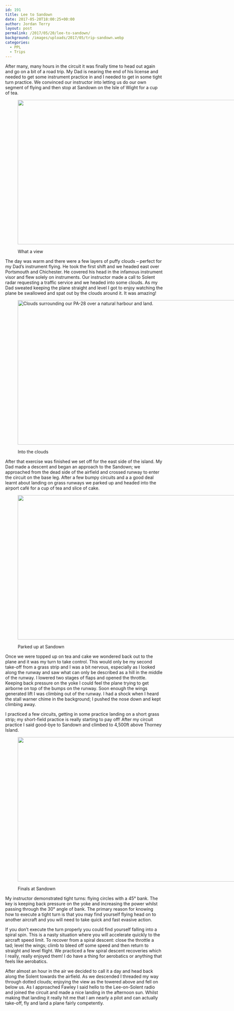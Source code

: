 ```yaml
---
id: 191
title: Lee to Sandown
date: 2017-05-20T18:00:25+00:00
author: Jordan Terry
layout: post
permalink: /2017/05/20/lee-to-sandown/
background: /images/uploads/2017/05/trip-sandown.webp
categories:
  - PPL
  - Trips
---
```

After many, many hours in the circuit it was finally time to head out again and go on a bit of a road trip. My Dad is nearing the end of his license and needed to get some instrument practice in and I needed to get in some tight turn practice. We convinced our instructor into letting us do our own segment of flying and then stop at Sandown on the Isle of Wight for a cup of tea.<figure id="attachment_195" class="thumbnail wp-caption alignnone" style="width: 1034px">

<img loading="lazy" class="size-large wp-image-195" src="{{ site.baseurl }}/images/uploads/2017/05/trip-clouds-1024x461.webp" alt="" width="1024" height="461" srcset="{{ site.baseurl }}/images/uploads/2017/05/trip-clouds-1024x461.webp 1024w, {{ site.baseurl }}/images/uploads/2017/05/trip-clouds-300x135.webp 300w, {{ site.baseurl }}/images/uploads/2017/05/trip-clouds-768x346.webp 768w, {{ site.baseurl }}/images/uploads/2017/05/trip-clouds.webp 2000w" sizes="(max-width: 1024px) 100vw, 1024px" /> <figcaption class="caption wp-caption-text">What a view</figcaption></figure>

The day was warm and there were a few layers of puffy clouds &#8211; perfect for my Dad’s instrument flying. He took the first shift and we headed east over Portsmouth and Chichester. He covered his head in the infamous instrument visor and flew solely on instruments. Our instructor made a call to Solent radar requesting a traffic service and we headed into some clouds. As my Dad sweated keeping the plane straight and level I got to enjoy watching the plane be swallowed and spat out by the clouds around it. It was amazing!<figure id="attachment_192" class="thumbnail wp-caption aligncenter" style="width: 1034px">

<img loading="lazy" class="wp-image-192 size-large" src="{{ site.baseurl }}/images/uploads/2017/05/trip-into-the-clouds-1024x461.webp" alt="Clouds surrounding our PA-28 over a natural harbour and land." width="1024" height="461" srcset="{{ site.baseurl }}/images/uploads/2017/05/trip-into-the-clouds-1024x461.webp 1024w, {{ site.baseurl }}/images/uploads/2017/05/trip-into-the-clouds-300x135.webp 300w, {{ site.baseurl }}/images/uploads/2017/05/trip-into-the-clouds-768x346.webp 768w, {{ site.baseurl }}/images/uploads/2017/05/trip-into-the-clouds.webp 2000w" sizes="(max-width: 1024px) 100vw, 1024px" /> <figcaption class="caption wp-caption-text">Into the clouds</figcaption></figure>

After that exercise was finished we set off for the east side of the island. My Dad made a descent and began an approach to the Sandown; we approached from the dead side of the airfield and crossed runway to enter the circuit on the base leg. After a few bumpy circuits and a a good deal learnt about landing on grass runways we parked up and headed into the airport café for a cup of tea and slice of cake.<figure id="attachment_193" class="thumbnail wp-caption aligncenter" style="width: 1034px">

<img loading="lazy" class="wp-image-193 size-large" src="{{ site.baseurl }}/images/uploads/2017/05/trip-sandown-1024x461.webp" alt="" width="1024" height="461" srcset="{{ site.baseurl }}/images/uploads/2017/05/trip-sandown-1024x461.webp 1024w, {{ site.baseurl }}/images/uploads/2017/05/trip-sandown-300x135.webp 300w, {{ site.baseurl }}/images/uploads/2017/05/trip-sandown-768x346.webp 768w, {{ site.baseurl }}/images/uploads/2017/05/trip-sandown.webp 2000w" sizes="(max-width: 1024px) 100vw, 1024px" /> <figcaption class="caption wp-caption-text">Parked up at Sandown</figcaption></figure>

Once we were topped up on tea and cake we wondered back out to the plane and it was my turn to take control. This would only be my second take-off from a grass strip and I was a bit nervous, especially as I looked along the runway and saw what can only be described as a hill in the middle of the runway. I lowered two stages of flaps and opened the throttle. Keeping back pressure on the yoke I could feel the plane trying to get airborne on top of the bumps on the runway. Soon enough the wings generated lift I was climbing out of the runway. I had a shock when I heard the stall warner chime in the background; I pushed the nose down and kept climbing away.

I practiced a few circuits, getting in some practice landing on a short grass strip; my short-field practice is really starting to pay off! After my circuit practice I said good-bye to Sandown and climbed to 4,500ft above Thorney Island.<figure id="attachment_194" class="thumbnail wp-caption alignnone" style="width: 1034px">

<img loading="lazy" class="size-large wp-image-194" src="{{ site.baseurl }}/images/uploads/2017/05/trip-finals-1024x461.webp" alt="" width="1024" height="461" srcset="{{ site.baseurl }}/images/uploads/2017/05/trip-finals-1024x461.webp 1024w, {{ site.baseurl }}/images/uploads/2017/05/trip-finals-300x135.webp 300w, {{ site.baseurl }}/images/uploads/2017/05/trip-finals-768x346.webp 768w, {{ site.baseurl }}/images/uploads/2017/05/trip-finals.webp 2000w" sizes="(max-width: 1024px) 100vw, 1024px" /> <figcaption class="caption wp-caption-text">Finals at Sandown</figcaption></figure>

My instructor demonstrated tight turns: flying circles with a 45° bank. The key is keeping back pressure on the yoke and increasing the power whilst passing through the 30° angle of bank. The primary reason for knowing how to execute a tight turn is that you may find yourself flying head on to another aircraft and you will need to take quick and fast evasive action.

If you don’t execute the turn properly you could find yourself falling into a spiral spin. This is a nasty situation where you will accelerate quickly to the aircraft speed limit. To recover from a spiral descent: close the throttle a tad; level the wings; climb to bleed off some speed and then return to straight and level flight. We practiced a few spiral descent recoveries which I really, really enjoyed them! I do have a thing for aerobatics or anything that feels like aerobatics.

After almost an hour in the air we decided to call it a day and head back along the Solent towards the airfield. As we descended I threaded my way through dotted clouds; enjoying the view as the towered above and fell on below us. As I approached Fawley I said hello to the Lee-on-Solent radio and joined the circuit and made a nice landing in the afternoon sun. Whilst making that landing it really hit me that I am nearly a pilot and can actually take-off, fly and land a plane fairly competently.